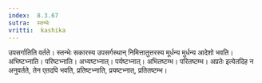 ```yaml
---
index:  8.3.67
sutra:  स्तन्भेः
vritti:  kashika 
---
```


उपसर्गातिति वर्तते। स्तन्भेः सकारस्य उपसर्गस्थान् निमित्तातुत्तरस्य मूर्धन्य मुर्धन्य आदेशो भवति। अभिष्टभ्नाति। परिष्टभ्नाति। अभ्यष्टभ्नात्। पर्यष्टभ्नात्। अभितष्टम्भ। परितष्टम्भ। अप्रतेः इत्येतदिह न अनुवर्तते, तेन एतदपि भवति, प्रतिष्टभ्नाति, प्रयष्टभ्नात्, प्रतितष्टम्भ।

